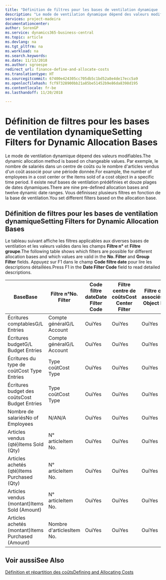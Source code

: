 ```yaml
---
title: "Définition de filtres pour les bases de ventilation dynamique | Microsoft Docs"
description: "Le mode de ventilation dynamique dépend des valeurs modifiables. Par exemple, le nombre de salariés dans un centre de coûts ou le nombre d'articles vendus d'un coût associé pour une période donnée. Il existe neuf bases de ventilation prédéfinies et douze plages de dates dynamiques. Vous définissez plusieurs filtres en fonction de la base de ventilation."
services: project-madeira
documentationcenter: 
author: SorenGP
ms.service: dynamics365-business-central
ms.topic: article
ms.devlang: na
ms.tgt_pltfrm: na
ms.workload: na
ms.search.keywords: 
ms.date: 11/13/2018
ms.author: sgroespe
redirect_url: finance-define-and-allocate-costs
ms.translationtype: HT
ms.sourcegitcommit: 67400e424305cc705db5c1bd52a8e4de17ecc5a9
ms.openlocfilehash: fcf97328900bb21a85be51452b9e86da8398d195
ms.contentlocale: fr-be
ms.lasthandoff: 11/20/2018

---
```

# <a name="setting-filters-for-dynamic-allocation-bases"></a><span data-ttu-id="31009-106">Définition de filtres pour les bases de ventilation dynamique</span><span class="sxs-lookup"><span data-stu-id="31009-106">Setting Filters for Dynamic Allocation Bases</span></span>
<span data-ttu-id="31009-107">Le mode de ventilation dynamique dépend des valeurs modifiables.</span><span class="sxs-lookup"><span data-stu-id="31009-107">The dynamic allocation method is based on changeable values.</span></span> <span data-ttu-id="31009-108">Par exemple, le nombre de salariés dans un centre de coûts ou le nombre d'articles vendus d'un coût associé pour une période donnée.</span><span class="sxs-lookup"><span data-stu-id="31009-108">For example, the number of employees in a cost center or the items sold of a cost object in a specific time period.</span></span> <span data-ttu-id="31009-109">Il existe neuf bases de ventilation prédéfinies et douze plages de dates dynamiques.</span><span class="sxs-lookup"><span data-stu-id="31009-109">There are nine pre-defined allocation bases and twelve dynamic date ranges.</span></span> <span data-ttu-id="31009-110">Vous définissez plusieurs filtres en fonction de la base de ventilation.</span><span class="sxs-lookup"><span data-stu-id="31009-110">You set different filters based on the allocation base.</span></span>  

## <a name="setting-filters-for-dynamic-allocation-bases"></a><span data-ttu-id="31009-111">Définition de filtres pour les bases de ventilation dynamique</span><span class="sxs-lookup"><span data-stu-id="31009-111">Setting Filters for Dynamic Allocation Bases</span></span>  
 <span data-ttu-id="31009-112">Le tableau suivant affiche les filtres applicables aux diverses bases de ventilation et les valeurs valides dans les champs **Filtre n°** et **Filtre groupe**.</span><span class="sxs-lookup"><span data-stu-id="31009-112">The following table shows which filters are possible for different allocation bases and which values are valid in the **No. Filter** and **Group Filter** fields.</span></span> <span data-ttu-id="31009-113">Appuyez sur F1 dans le champ **Code filtre date** pour lire les descriptions détaillées.</span><span class="sxs-lookup"><span data-stu-id="31009-113">Press F1 in the **Date Filter Code** field to read detailed descriptions.</span></span>  

|<span data-ttu-id="31009-114">**Base**</span><span class="sxs-lookup"><span data-stu-id="31009-114">**Base**</span></span>|<span data-ttu-id="31009-115">**Filtre n°**</span><span class="sxs-lookup"><span data-stu-id="31009-115">**No. Filter**</span></span>|<span data-ttu-id="31009-116">**Code filtre date**</span><span class="sxs-lookup"><span data-stu-id="31009-116">**Date Filter Code**</span></span>|<span data-ttu-id="31009-117">**Filtre centre de coûts**</span><span class="sxs-lookup"><span data-stu-id="31009-117">**Cost Center Filter**</span></span>|<span data-ttu-id="31009-118">**Filtre coûts associés**</span><span class="sxs-lookup"><span data-stu-id="31009-118">**Cost Object Filter**</span></span>|<span data-ttu-id="31009-119">**Filtre groupe**</span><span class="sxs-lookup"><span data-stu-id="31009-119">**Group Filter**</span></span>|  
|--------------|----------------------------------------|----------------------------------------------|------------------------------------------------|------------------------------------------------|------------------------------------------|  
|<span data-ttu-id="31009-120">Écritures comptables</span><span class="sxs-lookup"><span data-stu-id="31009-120">G/L Entries</span></span>|<span data-ttu-id="31009-121">Compte général</span><span class="sxs-lookup"><span data-stu-id="31009-121">G/L Account</span></span>|<span data-ttu-id="31009-122">Oui</span><span class="sxs-lookup"><span data-stu-id="31009-122">Yes</span></span>|<span data-ttu-id="31009-123">Oui</span><span class="sxs-lookup"><span data-stu-id="31009-123">Yes</span></span>|<span data-ttu-id="31009-124">Oui</span><span class="sxs-lookup"><span data-stu-id="31009-124">Yes</span></span>|<span data-ttu-id="31009-125">N/A</span><span class="sxs-lookup"><span data-stu-id="31009-125">N/A</span></span>|  
|<span data-ttu-id="31009-126">Écritures budget</span><span class="sxs-lookup"><span data-stu-id="31009-126">G/L Budget Entries</span></span>|<span data-ttu-id="31009-127">Compte général</span><span class="sxs-lookup"><span data-stu-id="31009-127">G/L Account</span></span>|<span data-ttu-id="31009-128">Oui</span><span class="sxs-lookup"><span data-stu-id="31009-128">Yes</span></span>|<span data-ttu-id="31009-129">Oui</span><span class="sxs-lookup"><span data-stu-id="31009-129">Yes</span></span>|<span data-ttu-id="31009-130">Oui</span><span class="sxs-lookup"><span data-stu-id="31009-130">Yes</span></span>|<span data-ttu-id="31009-131">Nom budget comptable</span><span class="sxs-lookup"><span data-stu-id="31009-131">G/L Budget Name</span></span>|  
|<span data-ttu-id="31009-132">Écritures du type de coût</span><span class="sxs-lookup"><span data-stu-id="31009-132">Cost Type Entries</span></span>|<span data-ttu-id="31009-133">Type coût</span><span class="sxs-lookup"><span data-stu-id="31009-133">Cost Type</span></span>|<span data-ttu-id="31009-134">Oui</span><span class="sxs-lookup"><span data-stu-id="31009-134">Yes</span></span>|<span data-ttu-id="31009-135">Oui</span><span class="sxs-lookup"><span data-stu-id="31009-135">Yes</span></span>|<span data-ttu-id="31009-136">Oui</span><span class="sxs-lookup"><span data-stu-id="31009-136">Yes</span></span>|<span data-ttu-id="31009-137">N/A</span><span class="sxs-lookup"><span data-stu-id="31009-137">N/A</span></span>|  
|<span data-ttu-id="31009-138">Écritures budget des coûts</span><span class="sxs-lookup"><span data-stu-id="31009-138">Cost Budget Entries</span></span>|<span data-ttu-id="31009-139">Type coût</span><span class="sxs-lookup"><span data-stu-id="31009-139">Cost Type</span></span>|<span data-ttu-id="31009-140">Oui</span><span class="sxs-lookup"><span data-stu-id="31009-140">Yes</span></span>|<span data-ttu-id="31009-141">Oui</span><span class="sxs-lookup"><span data-stu-id="31009-141">Yes</span></span>|<span data-ttu-id="31009-142">Oui</span><span class="sxs-lookup"><span data-stu-id="31009-142">Yes</span></span>|<span data-ttu-id="31009-143">Nom du budget</span><span class="sxs-lookup"><span data-stu-id="31009-143">Budget Name</span></span>|  
|<span data-ttu-id="31009-144">Nombre de salariés</span><span class="sxs-lookup"><span data-stu-id="31009-144">No of Employees</span></span>|<span data-ttu-id="31009-145">N/A</span><span class="sxs-lookup"><span data-stu-id="31009-145">N/A</span></span>|<span data-ttu-id="31009-146">Oui</span><span class="sxs-lookup"><span data-stu-id="31009-146">Yes</span></span>|<span data-ttu-id="31009-147">Oui</span><span class="sxs-lookup"><span data-stu-id="31009-147">Yes</span></span>|<span data-ttu-id="31009-148">Oui</span><span class="sxs-lookup"><span data-stu-id="31009-148">Yes</span></span>|<span data-ttu-id="31009-149">N/A</span><span class="sxs-lookup"><span data-stu-id="31009-149">N/A</span></span>|  
|<span data-ttu-id="31009-150">Articles vendus (qté)</span><span class="sxs-lookup"><span data-stu-id="31009-150">Items Sold (Qty)</span></span>|<span data-ttu-id="31009-151">N° article</span><span class="sxs-lookup"><span data-stu-id="31009-151">Item No.</span></span>|<span data-ttu-id="31009-152">Oui</span><span class="sxs-lookup"><span data-stu-id="31009-152">Yes</span></span>|<span data-ttu-id="31009-153">Oui</span><span class="sxs-lookup"><span data-stu-id="31009-153">Yes</span></span>|<span data-ttu-id="31009-154">Oui</span><span class="sxs-lookup"><span data-stu-id="31009-154">Yes</span></span>|<span data-ttu-id="31009-155">Groupe compta. stock</span><span class="sxs-lookup"><span data-stu-id="31009-155">Inventory Posting Group</span></span>|  
|<span data-ttu-id="31009-156">Articles achetés (qté)</span><span class="sxs-lookup"><span data-stu-id="31009-156">Items Purchased (Qty)</span></span>|<span data-ttu-id="31009-157">N° article</span><span class="sxs-lookup"><span data-stu-id="31009-157">Item No.</span></span>|<span data-ttu-id="31009-158">Oui</span><span class="sxs-lookup"><span data-stu-id="31009-158">Yes</span></span>|<span data-ttu-id="31009-159">Oui</span><span class="sxs-lookup"><span data-stu-id="31009-159">Yes</span></span>|<span data-ttu-id="31009-160">Oui</span><span class="sxs-lookup"><span data-stu-id="31009-160">Yes</span></span>|<span data-ttu-id="31009-161">Groupe compta. stock</span><span class="sxs-lookup"><span data-stu-id="31009-161">Inventory Posting Group</span></span>|  
|<span data-ttu-id="31009-162">Articles vendus (montant)</span><span class="sxs-lookup"><span data-stu-id="31009-162">Items Sold (Amount)</span></span>|<span data-ttu-id="31009-163">N° article</span><span class="sxs-lookup"><span data-stu-id="31009-163">Item No.</span></span>|<span data-ttu-id="31009-164">Oui</span><span class="sxs-lookup"><span data-stu-id="31009-164">Yes</span></span>|<span data-ttu-id="31009-165">Oui</span><span class="sxs-lookup"><span data-stu-id="31009-165">Yes</span></span>|<span data-ttu-id="31009-166">Oui</span><span class="sxs-lookup"><span data-stu-id="31009-166">Yes</span></span>|<span data-ttu-id="31009-167">Groupe compta. stock</span><span class="sxs-lookup"><span data-stu-id="31009-167">Inventory Posting Group</span></span>|  
|<span data-ttu-id="31009-168">Articles achetés (montant)</span><span class="sxs-lookup"><span data-stu-id="31009-168">Items Purchased (Amount)</span></span>|<span data-ttu-id="31009-169">Nombre d'articles</span><span class="sxs-lookup"><span data-stu-id="31009-169">Item No.</span></span>|<span data-ttu-id="31009-170">Oui</span><span class="sxs-lookup"><span data-stu-id="31009-170">Yes</span></span>|<span data-ttu-id="31009-171">Oui</span><span class="sxs-lookup"><span data-stu-id="31009-171">Yes</span></span>|<span data-ttu-id="31009-172">Oui</span><span class="sxs-lookup"><span data-stu-id="31009-172">Yes</span></span>|<span data-ttu-id="31009-173">Groupe compta. stock</span><span class="sxs-lookup"><span data-stu-id="31009-173">Inventory Posting Group</span></span>|  

## <a name="see-also"></a><span data-ttu-id="31009-174">Voir aussi</span><span class="sxs-lookup"><span data-stu-id="31009-174">See Also</span></span>  
[<span data-ttu-id="31009-175">Définition et répartition des coûts</span><span class="sxs-lookup"><span data-stu-id="31009-175">Defining and Allocating Costs</span></span>](finance-define-and-allocate-costs.md)

